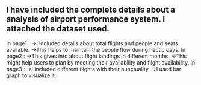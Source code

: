 I have included the complete details about a analysis of airport performance system.
I attached the dataset used.
------------------------------------------------------
In page1 :
->I included details about total flights and people and seats available.
->This helps to maintain the people flow during hectic days.
In page2 :
->This gives info about flight landings in different months.
->This might help users to plan by meeting their availability and flight availability.
In page3 :
->I included different flights with their punctuality.
->I used bar graph to visualize it.
